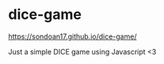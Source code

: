 # dice-game

https://sondoan17.github.io/dice-game/


Just a simple DICE game using Javascript &lt;3
